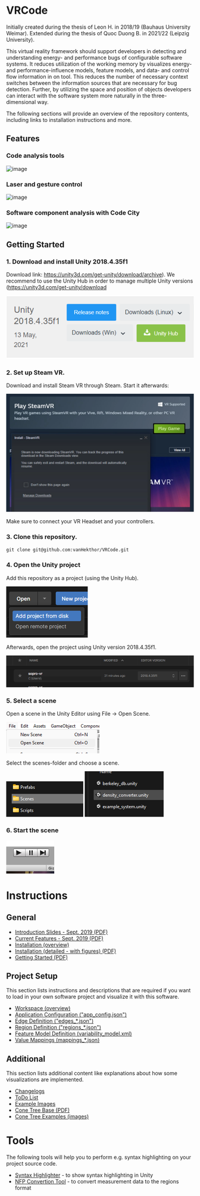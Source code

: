# VRCode

Initially created during the thesis of Leon H. in 2018/19 (Bauhaus University Weimar).
Extended during the thesis of Quoc Duong B. in 2021/22 (Leipzig University).

This virtual reality framework should support developers in detecting and understanding energy- and performance bugs of configurable software systems. It reduces utilization of the working memory by visualizes energy- and performance-influence models, feature models, and data- and control flow information in on tool. This reduces the number of necessary context switches between the information sources that are necessary for bug detection. Further, by utilizing the space and position of objects developers can interact with the software system more naturally in the three-dimensional way.

The following sections will provide an overview of the repository contents,
including links to installation instructions and more.

## Features

### Code analysis tools

![image](https://user-images.githubusercontent.com/35042166/223368962-7c26fc61-0198-48fa-bd00-00860954374c.png)

### Laser and gesture control

![image](https://user-images.githubusercontent.com/35042166/223369126-d799155b-c0f8-4694-b764-26c23b77386f.png)

### Software component analysis with Code City 

![image](https://user-images.githubusercontent.com/35042166/223369206-90bdffbc-bd57-4b42-abb8-3efb96426a3a.png)

## Getting Started

### 1. Download and install Unity 2018.4.35f1
Download link: https://unity3d.com/get-unity/download/archive). We recommend to use the Unity Hub in order to manage multiple Unity versions (https://unity3d.com/get-unity/download

![image.png](./Documentation/example-imgs/download-unity.png)

### 2. Set up Steam VR.

Download and install Steam VR through Steam. Start it afterwards:

![image.png](./Documentation/example-imgs/steam-vr.png)

Make sure to connect your VR Headset and your controllers.

### 3. Clone this repository.
```
git clone git@github.com:vanHekthor/VRCode.git
```

### 4. Open the Unity project

Add this repository as a project (using the Unity Hub).

![image.png](./Documentation/example-imgs/add-project.png)

Afterwards, open the project using Unity version 2018.4.35f1.

![image.png](./Documentation/example-imgs/open-project.png)

### 5. Select a scene

Open a scene in the Unity Editor using File -> Open Scene.

![image.png](./Documentation/example-imgs/open-scene.png)

Select the scenes-folder and choose a scene.

![image.png](./Documentation/example-imgs/scene-folder.png)
![image-1.png](./Documentation/example-imgs/scene-file.png)

### 6. Start the scene

![image.png](./Documentation/example-imgs/start-scene.png)

# Instructions

## General

- [Introduction Slides - Sept. 2019 (PDF)](Documentation/slides/introduction_sept-2019.pdf)
- [Current Features - Sept. 2019 (PDF)](Documentation/instructions/03_current-features.pdf)
- [Installation (overview)](Documentation/framework-setup.md)
- [Installation (detailed - with figures) (PDF)](Documentation/instructions/01_installation.pdf)
- [Getting Started (PDF)](Documentation/instructions/02_getting-started.pdf)

## Project Setup

This section lists instructions and descriptions that are required if you want
to load in your own software project and visualize it with this software.  

- [Workspace (overview)](Documentation/workspace.md)
- [Application Configuration ("app_config.json")](Documentation/file-specs/app_config.md)
- [Edge Definition ("edges_*.json")](Documentation/file-specs/edges.md)
- [Region Definition ("regions_*.json")](Documentation/file-specs/regions.md)
- [Feature Model Definition (variability_model.xml)](Documentation/file-specs/feature-model.md)
- [Value Mappings (mappings_*.json)](Documentation/file-specs/value-mapping.md)

## Additional

This section lists additional content like explanations about how some visualizations are implemented.

- [Changelogs](Documentation/changelog/changelog.md)
- [ToDo List](Documentation/changelog/todo.md)
- [Example Images](Documentation/example-imgs/)
- [Cone Tree Base (PDF)](Documentation/cone-tree/cone-tree.pdf)
- [Cone Tree Examples (images)](Documentation/cone-tree/examples)


# Tools

The following tools will help you to perform e.g. syntax highlighting on your project source code.  

- [Syntax Highlighter](Tools/code_to_rt/) - to show syntax highlighting in Unity
- [NFP Convertion Tool](Tools/nfp_conversion/) - to convert measurement data to the regions format
